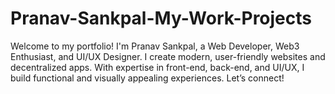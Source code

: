 # Pranav-Sankpal-My-Work-Projects
Welcome to my portfolio! I'm Pranav Sankpal, a Web Developer, Web3 Enthusiast, and UI/UX Designer. I create modern, user-friendly websites and decentralized apps. With expertise in front-end, back-end, and UI/UX, I build functional and visually appealing experiences. Let’s connect!
